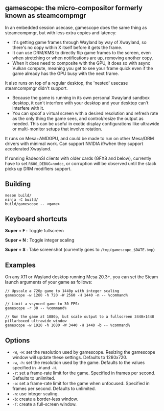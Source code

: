 ## gamescope: the micro-compositor formerly known as steamcompmgr

In an embedded session usecase, gamescope does the same thing as steamcompmgr, but with less extra copies and latency:

 - It's getting game frames through Wayland by way of Xwayland, so there's no copy within X itself before it gets the frame.
 - It can use DRM/KMS to directly flip game frames to the screen, even when stretching or when notifications are up, removing another copy.
 - When it does need to composite with the GPU, it does so with async Vulkan compute, meaning you get to see your frame quick even if the game already has the GPU busy with the next frame.

It also runs on top of a regular desktop, the 'nested' usecase steamcompmgr didn't support.

 - Because the game is running in its own personal Xwayland sandbox desktop, it can't interfere with your desktop and your desktop can't interfere with it. 
 - You can spoof a virtual screen with a desired resolution and refresh rate as the only thing the game sees, and control/resize the output as needed. This can be useful in exotic display configurations like ultrawide or multi-monitor setups that involve rotation.

It runs on Mesa+AMDGPU, and could be made to run on other Mesa/DRM drivers with minimal work. Can support NVIDIA if/when they support accelerated Xwayland.

If running RadeonSI clients with older cards (GFX8 and below), currently have to set `R600_DEBUG=nodcc`, or corruption will be observed until the stack picks up DRM modifiers support.

## Building

```
meson build/
ninja -C build/
build/gamescope -- <game>
```

## Keyboard shortcuts

**Super + F** : Toggle fullscreen

**Super + N** : Toggle integer scaling

**Super + S** : Take screenshot (currently goes to `/tmp/gamescope_$DATE.bmp`)

## Examples

On any X11 or Wayland desktop running Mesa 20.3+, you can set the Steam launch arguments of your game as follows:

```
// Upscale a 720p game to 1440p with integer scaling
gamescope -w 1280 -h 720 -W 2560 -H 1440 -n -- %command%

// Limit a vsynced game to 30 FPS:
gamescope -r 30 -- %command%

// Run the game at 1080p, but scale output to a fullscreen 3440×1440 pillarboxed ultrawide window
gamescope -w 1920 -h 1080 -W 3440 -H 1440 -b -- %command%
```

## Options

* `-W`, `-H`: set the resolution used by gamescope. Resizing the gamescope window will update these settings. Defaults to 1280x720.
* `-w`, `-h`: set the resolution used by the game. Defaults to the values specified in `-W` and `-H`.
* `-r`: set a frame-rate limit for the game. Specified in frames per second. Defaults to unlimited.
* `-o`: set a frame-rate limit for the game when unfocused. Specified in frames per second. Defaults to unlimited.
* `-n`: use integer scaling.
* `-b`: create a border-less window.
* `-f`: create a full-screen window.
